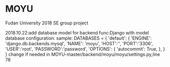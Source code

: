 # MOYU
Fudan University 2018 SE group project

2018.10.22:add database  model for backend
func:Django with model
database configuration:
sample:
DATABASES = {
    'default': {
        'ENGINE': 'django.db.backends.mysql',
        'NAME': 'moyu',
        'HOST':'',
        'PORT':'3306',
        'USER':'root',
        'PASSWORD':'password',
        'OPTIONS': {
            'autocommit': True,
        },
    }
}
change if needed in MOYU-master/backend/moyu/moyu/settings.py,line 78





